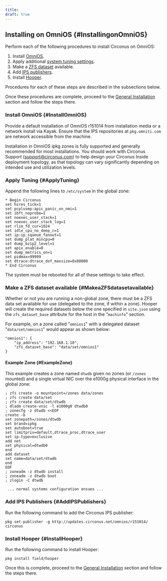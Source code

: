 ```yaml
---
title:
draft: true
---
```


## Installing on OmniOS {#InstallingonOmniOS}
Perform each of the following procedures to install Circonus on OmniOS:

 1. Install [OmniOS](/InstallOmnios.md#InstallOmniOS).
 1. Apply additional [system tuning settings](/InstallOmnios.md#ApplyTuning).
 1. Make a [ZFS dataset](/InstallOmnios.md#MakeaZFSdatasetavailable) available.
 1. Add [IPS publishers](/InstallOmnios.md#AddIPSPublishers).
 1. Install [Hooper](/InstallOmnios.md#InstallHooper).

Procedures for each of these steps are described in the subsections below.

Once these procedures are complete, proceed to the [General Installation](/InstallGeneral.md) section and follow the steps there.


### Install OmniOS {#InstallOmniOS}
Provide a default installation of OmniOS r151014 from installation media or a network install via Kayak.  Ensure that the IPS repositories at `pkg.omniti.com` are network accessible from the machine.

Installation in OmniOS ipkg zones is fully supported and generally recommended for most installations. You should work with Circonus Support (support@circonus.com) to help design your Circonus Inside deployment topology, as that topology can vary significantly depending on intended use and utilization levels.


### Apply Tuning {#ApplyTuning}
Append the following lines to `/etc/system` in the global zone:
```
* Begin Circonus
set hires_tick=1
set pcplusmp:apic_panic_on_nmi=1
set ibft_noprobe=1
set noexec_user_stack=1
set noexec_user_stack_log=1
set rlim_fd_cur=1024
set idle_cpu_no_deep_c=1
set ip:ip_squeue_fanout=1
set dump_plat_mincpu=0
set dump_bzip2_level=1
set apix_enable=0
set dump_metrics_on=1
set pidmax=99999
set dtrace:dtrace_dof_maxsize=0x80000
* End Circonus
```

The system must be rebooted for all of these settings to take effect.


### Make a ZFS dataset available {#MakeaZFSdatasetavailable}
Whether or not you are running a non-global zone, there must be a ZFS data set available for use (delegated to the zone, if within a zone).  Hooper will create the required datasets below the one specified in `site.json` using the `zfs_dataset_base` attribute for the host in the "`machinfo`" section.  

For example, on a zone called "`omnios1`" with a delegated dataset "`data/set/omnios1`" would appear as shown below:
```
"omnios1": {
    "ip_address": "192.168.1.10",
    "zfs_dataset_base": "data/set/omnios1"
}
```   


#### Example Zone {#ExampleZone}
This example creates a zone named `dtwdb` given no zones (or `/zones` mounted) and a single virtual NIC over the e1000g physical interface in the global zone:
```
; zfs create -o mountpoint=/zones data/zones
; zfs create data/set
; zfs create data/set/dtwdb
; dladm create-vnic -l e1000g0 dtwdb0
; zonecfg -z dtwdb <<EOF
create -b
set zonepath=/zones/dtwdb
set brand=ipkg
set autoboot=true
set limitpriv=default,dtrace_proc,dtrace_user
set ip-type=exclusive
add net
set physical=dtwdb0
end
add dataset
set name=data/set/dtwdb
end
EOF
; zoneadm -z dtwdb install
; zoneadm -z dtwdb boot
; zlogin -C dtwdb

 ... normal systems configuration ensues ...
```


### Add IPS Publishers {#AddIPSPublishers}
Run the following command to add the Circonus IPS publisher:
```
pkg set-publisher -g http://updates.circonus.net/omnios/r151014/ circonus
```


### Install Hooper {#InstallHooper}
Run the following command to install Hooper:
```
pkg install field/hooper
```

Once this is complete, proceed to the [General Installation](/InstallGeneral.md) section and follow the steps there.
